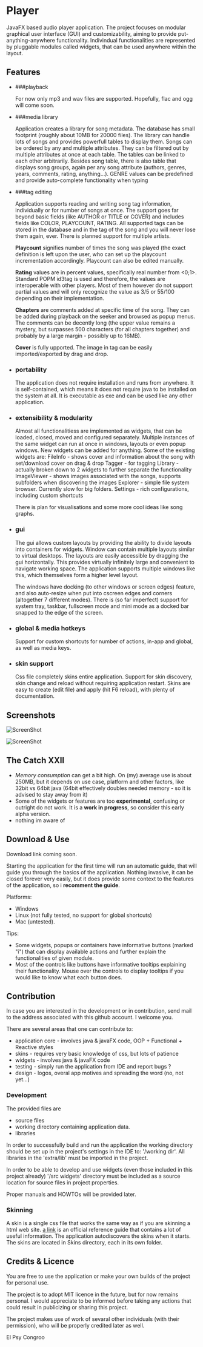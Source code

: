 # Player

JavaFX based audio player application.
The project focuses on modular graphical user interface (GUI) and customizability, aiming to provide put-anything-anywhere functionality. Indivindual functionalities are represented by pluggable modules called widgets, that can be used anywhere within the layout.

## Features

- ###playback

  For now only mp3 and wav files are supported. Hopefully, flac and ogg will come soon.
  
- ###media library 
  
  Application creates a library for song metadata. The database has small footprint (roughly about 10MB for 20000 files). The library can handle lots of songs and provides powerfull tables to display them. Songs can be ordered by any and multiple attributes. They can be filtered out by multiple attributes at once at each table. The tables can be linked to each other arbitrarily. Besides song table, there is also table that displays song groups, again per any song attribute (authors, genres, years, comments, rating, anything...). GENRE values can be predefined and provide auto-complete functionality when typing

- ###tag editing

  Application supports reading and writing song tag information, individually or for number of songs at once. The support goes far beyond basic fields (like AUTHOR or TITLE or COVER) and includes fields like COLOR, PLAYCOUNT, RATING. All supported tags can be stored in the database and in the tag of the song and you will never lose them again, ever. There is planned support for multiple artists.
  
  **Playcount** signifies number of times the song was played (the exact definition is left upon the user, who can set up the playcount incrementation accordingly. Playcount can also be edited manually.
  
  **Rating** values are in percent values, specifically real number from <0;1>. Standard POPM id3tag is used and therefore, the values are interoperable with other players. Most of them however do not support partial values and will only recognize the value as 3/5 or 55/100 depending on their implementation.
  
  **Chapters** are comments added at specific time of the song. They can be added during playback on the seeker and browsed as popup menus. The comments can be decently long (the upper value remains a mystery, but surpasses 500 characters (for all chapters together) and probably by a large margin - possibly up to 16MB).
  
  **Cover** is fully upported. The image in tag can be easily imported/exported by drag and drop.

- ### portability 

  The application does not require installation and runs from anywhere. It is self-contained, which means it does not require java to be installed on the system at all. It is executable as exe and can be used like any other application.
  
- ### extensibility & modularity

  Almost all functionalitiess are implemented as widgets, that can be loaded, closed, moved and configured separately. Multiple instances of the same widget can run at once in windows, layouts or even popup windows. New widgets can be added for anything. Some of the existing widgets are:
  FileInfo - shows cover and information about the song with set/download cover on drag & drop
  Tagger - for tagging
  Library - actually broken down to 2 widgets to further separate the functionality
  ImageViewer - shows images associated with the songs, supports subfolders when discovering the images
  Explorer - simple file system browser. Currently slow for big folders.
  Settings - rich configurations, including custom shortcuts
  
  There is plan for visualisations and some more cool ideas like song graphs.
  
- ### gui

  The gui allows custom layouts by providing the ability to divide layouts into containers for widgets. Window can contain multiple layouts similar to virtual desktops. The layouts are easily accessible by dragging the gui horizontally. This provides virtually infinitely large and convenient to navigate working space. The application supports multiple windows like this, which themselves form a higher level layout.
  
  The windows have docking (to other windows or screen edges) feature, and also auto-resize when put into cscreen edges and corners (altogether 7 different modes). There is (so far imperfect) support for system tray, taskbar, fullscreen mode and mini mode as a docked bar snapped to the edge of the screen.
  
- ### global & media hotkeys

  Support for custom shortcuts for number of actions, in-app and global, as well as media keys.

- ### skin support

  Css file completely skins entire application. Support for skin discovery, skin change and reload without requiring application restart. Skins are easy to create (edit file) and apply (hit F6 reload), with plenty of documentation.

## Screenshots

![ScreenShot](/extra/screenshot1.png)

![ScreenShot](/extra/screenshot3.png)

## The Catch XXII

- *Memory consumption* can get a bit high. On (my) average use is about 250MB, but it depends on use case, platform and other factors, like 32bit vs 64bit java (64bit effectively doubles needed memory - so it is advised to stay away from it)
- Some of the widgets or features are too **experimental**, confusing or outright do not work. It is a **work in progress**, so consider this early alpha version.
- nothing im aware of

## Download & Use

Download link coming soon.

Starting the application for the first time will run an automatic guide, that will guide you through the basics of the application. Nothing invasive, it can be closed forever very easily, but it does provide some context to the features of the application, so i **recomment the guide**.

Platforms:
- Windows
- Linux (not fully tested, no support for global shortcuts)
- Mac (untested).

Tips:
- Some widgets, popups or containers have informative buttons (marked "i") that can display available actions and further explain the functionalities of given module. 
- Most of the controls like buttons have informative tooltips explaining their functionality. Mouse over the controls to display tooltips if you would like to know what each button does.

## Contribution

In case you are interested in the development or in contribution, send mail to the address associated with this github account. I welcome you.

There are several areas that one can contribute to:
- application core - involves java & javaFX code, OOP + Functional + Reactive styles
- skins - requires very basic knowledge of css, but lots of patience
- widgets - involves java & javaFX code
- testing - simply run the application from IDE and report bugs ?
- design - logos, overal app motives and spreading the word (no, not yet...)

### Development

The provided files are
- source files
- working directory containing application data.
- libraries

In order to successfully build and run the application the working directory should be set up in the project's settings in the IDE to: '/working dir'. All libraries in the 'extra/lib' must be imported in the project.

In order to be able to develop and use widgets (even those included in this project already) '/src widgets' directory must be included as a source location for source files in project properties.

Proper manuals and HOWTOs will be provided later.

### Skinning

A skin is a single css file that works the same way as if you are skinning a html web site. [a link](http://docs.oracle.com/javafx/2/api/javafx/scene/doc-files/cssref.html) is an official reference guide that contains a lot of useful information.
The application autodiscovers the skins when it starts. The skins are located in Skins directory, each in its own folder.

## Credits & Licence

You are free to use the application or make your own builds of the project for personal use.

The project is to adopt MIT licence in the future, but for now remains personal. I would appreciate to be
informed before taking any actions that could result in publicizing or sharing this project.

The project makes use of work of sevaral other individuals (with their permission), who will be properly credited later as well.

El Psy Congroo
